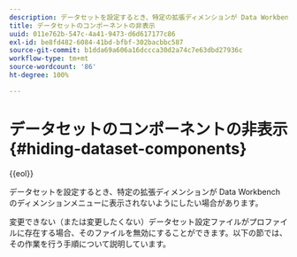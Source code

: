 ```yaml
---
description: データセットを設定するとき、特定の拡張ディメンションが Data Workbench のディメンションメニューに表示されないようにしたい場合があります。
title: データセットのコンポーネントの非表示
uuid: 011e762b-547c-4a41-9473-d6d617177c86
exl-id: be8fd482-6084-41bd-bfbf-302bacbbc587
source-git-commit: b1dda69a606a16dccca30d2a74c7e63dbd27936c
workflow-type: tm+mt
source-wordcount: '86'
ht-degree: 100%

---
```


# データセットのコンポーネントの非表示{#hiding-dataset-components}

{{eol}}

データセットを設定するとき、特定の拡張ディメンションが Data Workbench のディメンションメニューに表示されないようにしたい場合があります。

変更できない（または変更したくない）データセット設定ファイルがプロファイルに存在する場合、そのファイルを無効にすることができます。以下の節では、その作業を行う手順について説明しています。
